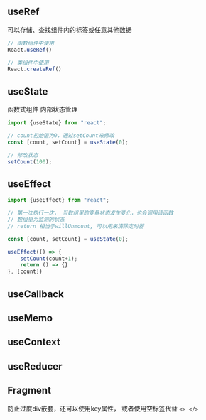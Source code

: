 

## useRef

可以存储、查找组件内的标签或任意其他数据

```jsx
// 函数组件中使用
React.useRef()

// 类组件中使用
React.createRef()
```



## useState

函数式组件 内部状态管理

```jsx
import {useState} from "react";

// count初始值为0，通过setCount来修改
const [count, setCount] = useState(0);

// 修改状态
setCount(100);
```





## useEffect

```javascript
import {useEffect} from "react";

// 第一次执行一次， 当数组里的变量状态发生变化，也会调用该函数
// 数组里为监测的状态
// return 相当于willUnmount, 可以用来清除定时器

const [count, setCount] = useState(0);

useEffect(() => {
    setCount(count+1);
    return () => {}
}, [count])

```



## useCallback



## useMemo



## useContext



## useReducer







## Fragment

防止过度div嵌套，还可以使用key属性，  或者使用空标签代替 `<> </>`